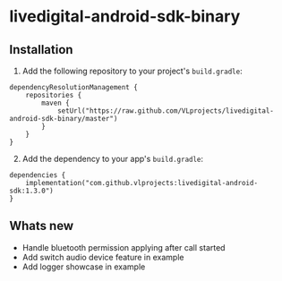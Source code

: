 # livedigital-android-sdk-binary

## Installation

1. Add the following repository to your project's `build.gradle`:

```
dependencyResolutionManagement {
    repositories {
        maven {
            setUrl("https://raw.github.com/VLprojects/livedigital-android-sdk-binary/master")
        }
    }
}
```

2. Add the dependency to your app's `build.gradle`:

```
dependencies {
    implementation("com.github.vlprojects:livedigital-android-sdk:1.3.0")
}
```

## Whats new

- Handle bluetooth permission applying after call started
- Add switch audio device feature in example
- Add logger showcase in example
